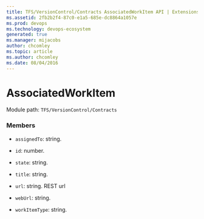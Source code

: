 ```yaml
---
title: TFS/VersionControl/Contracts AssociatedWorkItem API | Extensions for Azure DevOps Services
ms.assetid: 2fb2b2f4-87c0-e1a5-685e-dc8864a1057e
ms.prod: devops
ms.technology: devops-ecosystem
generated: true
ms.manager: mijacobs
author: chcomley
ms.topic: article
ms.author: chcomley
ms.date: 08/04/2016
---
```


# AssociatedWorkItem

Module path: `TFS/VersionControl/Contracts`


### Members

* `assignedTo`: string. 

* `id`: number. 

* `state`: string. 

* `title`: string. 

* `url`: string. REST url

* `webUrl`: string. 

* `workItemType`: string. 

